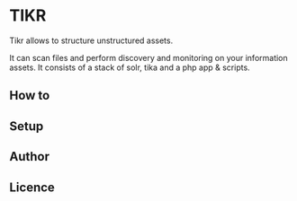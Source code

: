 # TIKR

Tikr allows to structure unstructured assets.

It can scan files and perform discovery and monitoring on your information assets. It consists of a stack of solr, tika and a php app & scripts.

## How to 

## Setup

## Author

## Licence


